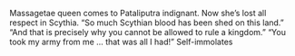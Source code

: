 Massagetae queen comes to Pataliputra indignant. Now she’s lost all respect in Scythia. “So much Scythian blood has been shed on this land.” “And that is precisely why you cannot be allowed to rule a kingdom.” “You took my army from me … that was all I had!” Self-immolates
